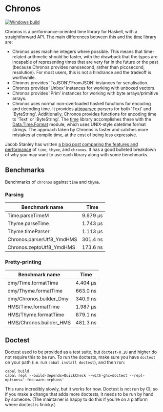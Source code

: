 # Chronos

[![Windows build](https://ci.appveyor.com/api/projects/status/github/andrewthad/chronos?branch=master&svg=true)](https://ci.appveyor.com/project/andrewthad/chronos)

Chronos is a performance-oriented time library for Haskell, with a
straightforward API. The main differences between this
and the [time](http://hackage.haskell.org/package/time) library
are:
  * Chronos uses machine integers where possible. This means
    that time-related arithmetic should be faster, with the
    drawback that the types are incapable of representing times
    that are very far in the future or the past (because Chronos
    provides nanosecond, rather than picosecond, resolution).
    For most users, this is not a hindrance and the tradeoff is
    worthwhile.
  * Chronos provides 'ToJSON'/'FromJSON' instances for serialisation.
  * Chronos provides 'Unbox' instances for working with unboxed vectors.
  * Chronos provides 'Prim' instances for working with byte arrays/primitive arrays.
  * Chronos uses normal non-overloaded haskell functions for
    encoding and decoding time. It provides [attoparsec](http://hackage.haskell.org/package/attoparsec) parsers for both 'Text' and
    'ByteString'. Additionally, Chronos provides functions for
    encoding time to 'Text' or 'ByteString'. The [time](http://hackage.haskell.org/package/time) library accomplishes these with the
    [Data.Time.Format](http://hackage.haskell.org/package/time-1.9.3/docs/Data-Time-Format.html) module, which uses UNIX-style datetime
    format strings. The approach taken by Chronos is faster and
    catches more mistakes at compile time, at the cost of being
    less expressive.

Jacob Stanley has written
[a blog post comparing the features and performance](https://jacobstanley.io/3-packages-you-need-to-know-about-before-processing-timestamps-in-haskell/)
of `time`, `thyme`, and `chronos`. It has a good bulleted breakdown of why
you may want to use each library along with some benchmarks.

## Benchmarks

Benchmarks of `chronos` against `time` and `thyme`.

### Parsing

| Benchmark name            | Time     |
|---------------------------|----------|
| Time.parseTimeM           | 9.679 μs |
| Thyme.parseTime           | 1.743 μs |
| Thyme.timeParser          | 1.113 μs |
| Chronos.parserUtf8_YmdHMS | 301.4 ns |
| Chronos.zeptoUtf8_YmdHMS  | 173.6 ns |

### Pretty-printing

| Benchmark name          | Time     |
|-------------------------|----------|
| dmy/Time.formatTime     | 4.404 μs |
| dmy/Thyme.formatTime    | 663.0 ns |
| dmy/Chronos.builder_Dmy | 340.9 ns |
| HMS/Time.formatTime     | 1.987 μs |
| HMS/Thyme.formatTime    | 879.1 ns |
| HMS/Chronos.builder_HMS | 481.3 ns |

## Doctest

Doctest used to be provided as a test suite, but `doctest-0.20` and higher
do not require this to be run. To run the doctests, make sure you have
`doctest` on your path (i.e. run `cabal install doctest`), and then run:

    cabal build
    cabal repl --build-depends=QuickCheck --with-ghc=doctest --repl-options='-fno-warn-orphans'

This runs incredibly slowly, but it works for now. Doctest is not run by CI,
so if you make a change that adds more doctests, it needs to be run by hand
by someone. (The maintainer is happy to do this if you're on a platform
where doctest is finicky.)
